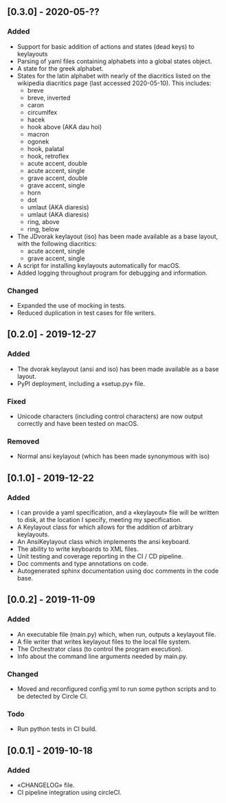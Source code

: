 ## [0.3.0] - 2020-05-??

### Added
- Support for basic addition of actions and states (dead keys) to keylayouts
- Parsing of yaml files containing alphabets into a global states object.
- A state for the greek alphabet.
- States for the latin alphabet with nearly of the diacritics listed on
  the wikipedia diacritics page (last accessed 2020-05-10). This includes:
    - breve
    - breve, inverted
    - caron
    - circumlfex
    - hacek
    - hook above (AKA dau hoi)
    - macron
    - ogonek
    - hook, palatal 
    - hook, retroflex 
    - acute accent, double
    - acute accent, single
    - grave accent, double
    - grave accent, single
    - horn
    - dot
    - umlaut (AKA diaresis)
    - umlaut (AKA diaresis)
    - ring, above
    - ring, below
- The JDvorak keylayout (iso) has been made available as a base layout, with the
  following diacritics:
    - acute accent, single
    - grave accent, single
- A script for installing keylayouts automatically for macOS.
- Added logging throughout program for debugging and information.

### Changed
- Expanded the use of mocking in tests.
- Reduced duplication in test cases for file writers.


## [0.2.0] - 2019-12-27

### Added
- The dvorak keylayout (ansi and iso) has been made available as a base layout.
- PyPI deployment, including a «setup.py» file.

### Fixed
- Unicode characters (including control characters) are now output correctly and
  have been tested on macOS.

### Removed
- Normal ansi keylayout (which has been made synonymous with iso)


## [0.1.0] - 2019-12-22

### Added
- I can provide a yaml specification, and a «keylayout» file will be written to
  disk, at the location I specify, meeting my specification.
- A Keylayout class for which allows for the addition of arbitrary keylayouts.
- An AnsiKeylayout class which implements the ansi keyboard.
- The ability to write keyboards to XML files.
- Unit testing and coverage reporting in the CI / CD pipeline.
- Doc comments and type annotations on code.
- Autogenerated sphinx documentation using doc comments in the code base.


## [0.0.2] - 2019-11-09

### Added
- An executable file (main.py) which, when run, outputs a keylayout file.
- A file writer that writes keylayout files to the local file system.
- The Orchestrator class (to control the program execution).
- Info about the command line arguments needed by main.py.

### Changed
- Moved and reconfigured config.yml to run some python scripts and to be
  detected by Circle CI.

### Todo
-  Run python tests in CI build.


## [0.0.1] - 2019-10-18

### Added
- «CHANGELOG» file.
- CI pipeline integration using circleCI.
